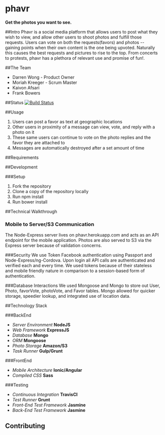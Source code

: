 # phavr
**Get the photos you want to see.**

##Intro
Phavr is a social media platform that allows users to post what they wish to view, and allow other users to shoot photos and fulfill those requests. Users can vote on both the requests(favors) and photos -- gaining points when their own content is the one being upvoted. Naturally this causes the best requests and pictures to rise to the top. From concerts to protests, phavr has a plethora of relevant use and promise of fun!.

##The Team
<ul>
<li>Darren Wong - Product Owner
<li>Moriah Kreeger - Scrum Master
<li>Kaivon Afsari
<li>Frank Bowers 
</ul>

##Status
[![Build Status](https://secure.travis-ci.org/JaggedCloud/JaggedCloud.png)](http://travis-ci.org/JaggedCloud/JaggedCloud)


##Usage

1. Users can post a favor as text at geographic locations
2. Other users in proximity of a message can view, vote, and reply with a photo on it
3. These same users can continue to vote on the photo replies and the favor they are attached to
4. Messages are automatically destroyed after a set amount of time

##Requirements

##Development

###Setup

1. Fork the repository
2. Clone a copy of the repository locally
3. Run npm install
4. Run bower install

##Technical Walkthrough

### Mobile to Server/S3 Communication
The Node-Express server lives on phavr.herokuapp.com and acts as an API endpoint for the mobile application. Photos are also served to S3 via the Express server because of validation concerns. 

###Security
We use Token Facebook authentication using Passport and Node-Express/ng-Cordova. Upon login all API calls are authenticated and verified each and every time. We used tokens because of their stateless and mobile friendly nature in comparison to a session-based form of authentication.  

###Database Interactions
We used Mongoose and Mongo to store out User, Photo, favorVote, photoVote, and Favor tables. Mongo allowed for quicker storage, speedier lookup, and integrated use of location data. 

##Technology Stack

###BackEnd
- *Server Environment* **NodeJS**
- *Web Framework* **ExpressJS**
- *Database* **Mongo**
- *ORM* **Mongoose**
- *Photo Storage* **Amazon/S3**
- *Task Runner* **Gulp/Grunt**

###FrontEnd
- *Mobile Architecture* **Ionic/Angular**
- *Compiled CSS* **Sass**

###Testing
- *Continuous Integration* **TravisCI**
- *Test Runner* **Grunt**
- *Front-End Test Framework* **Jasmine**
- *Back-End Test Framework* **Jasmine**

## Contributing